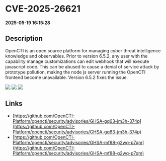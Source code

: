 # CVE-2025-26621

**2025-05-19 16:15:28**

## Description
OpenCTI is an open source platform for managing cyber threat intelligence knowledge and observables. Prior to version 6.5.2, any user with the capability manage customizations can edit webhook that will execute javascript code. This can be abused to cause a denial of service attack by prototype pollution, making the node js server running the OpenCTI frontend become unavailable. Version 6.5.2 fixes the issue.

![](https://img.shields.io/static/v1?label=Score&message=7.6&color=red)
![](https://img.shields.io/static/v1?label=Severity&message=HIGH&color=red)
![](https://img.shields.io/static/v1?label=CWE&message=RCE&color=green)

## Links
- [https://github.com/OpenCTI-Platform/opencti/security/advisories/GHSA-gq63-jm3h-374p](https://github.com/OpenCTI-Platform/opencti/security/advisories/GHSA-gq63-jm3h-374p)
- [https://github.com/OpenCTI-Platform/opencti/security/advisories/GHSA-mf88-g2wq-p7qm](https://github.com/OpenCTI-Platform/opencti/security/advisories/GHSA-mf88-g2wq-p7qm)
